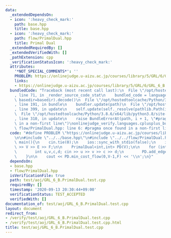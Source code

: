 ```yaml
---
data:
  _extendedDependsOn:
  - icon: ':heavy_check_mark:'
    path: base.hpp
    title: base.hpp
  - icon: ':heavy_check_mark:'
    path: flow/PrimalDual.hpp
    title: Primal Dual
  _extendedRequiredBy: []
  _extendedVerifiedWith: []
  _pathExtension: cpp
  _verificationStatusIcon: ':heavy_check_mark:'
  attributes:
    '*NOT_SPECIAL_COMMENTS*': ''
    PROBLEM: https://onlinejudge.u-aizu.ac.jp/courses/library/5/GRL/6/GRL_6_B
    links:
    - https://onlinejudge.u-aizu.ac.jp/courses/library/5/GRL/6/GRL_6_B
  bundledCode: "Traceback (most recent call last):\n  File \"/opt/hostedtoolcache/Python/3.8.6/x64/lib/python3.8/site-packages/onlinejudge_verify/documentation/build.py\"\
    , line 71, in _render_source_code_stat\n    bundled_code = language.bundle(stat.path,\
    \ basedir=basedir).decode()\n  File \"/opt/hostedtoolcache/Python/3.8.6/x64/lib/python3.8/site-packages/onlinejudge_verify/languages/cplusplus.py\"\
    , line 191, in bundle\n    bundler.update(path)\n  File \"/opt/hostedtoolcache/Python/3.8.6/x64/lib/python3.8/site-packages/onlinejudge_verify/languages/cplusplus_bundle.py\"\
    , line 399, in update\n    self.update(self._resolve(pathlib.Path(included), included_from=path))\n\
    \  File \"/opt/hostedtoolcache/Python/3.8.6/x64/lib/python3.8/site-packages/onlinejudge_verify/languages/cplusplus_bundle.py\"\
    , line 310, in update\n    raise BundleErrorAt(path, i + 1, \"#pragma once found\
    \ in a non-first line\")\nonlinejudge_verify.languages.cplusplus_bundle.BundleErrorAt:\
    \ flow/PrimalDual.hpp: line 6: #pragma once found in a non-first line\n"
  code: "#define PROBLEM \"https://onlinejudge.u-aizu.ac.jp/courses/library/5/GRL/6/GRL_6_B\"\
    \n\n#include \"../../base.hpp\"\n#include \"../../flow/PrimalDual.hpp\"\n\nint\
    \ main(){\n    cin.tie(0);\n    ios::sync_with_stdio(false);\n    int V,E,F; cin\
    \ >> V >> E >> F;\n\n    PrimalDual<int,int> PD(V);\n\n    for (int i=0;i<E;++i){\n\
    \        int u,v,c,d; cin >> u >> v >> c >> d;\n        PD.add_edge(u,v,c,d);\n\
    \    }\n\n    cout << PD.min_cost_flow(0,V-1,F) << '\\n';\n}"
  dependsOn:
  - base.hpp
  - flow/PrimalDual.hpp
  isVerificationFile: true
  path: test/aoj/GRL_6_B.PrimalDual.test.cpp
  requiredBy: []
  timestamp: '2020-09-13 20:30:44+09:00'
  verificationStatus: TEST_ACCEPTED
  verifiedWith: []
documentation_of: test/aoj/GRL_6_B.PrimalDual.test.cpp
layout: document
redirect_from:
- /verify/test/aoj/GRL_6_B.PrimalDual.test.cpp
- /verify/test/aoj/GRL_6_B.PrimalDual.test.cpp.html
title: test/aoj/GRL_6_B.PrimalDual.test.cpp
---
```

